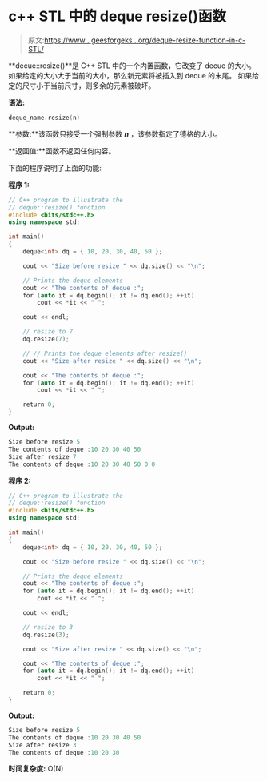 # c++ STL 中的 deque resize()函数

> 原文:[https://www . geesforgeks . org/deque-resize-function-in-c-STL/](https://www.geeksforgeeks.org/deque-resize-function-in-c-stl/)

**decue::resize()**是 C++ STL 中的一个内置函数，它改变了 decue 的大小。
如果给定的大小大于当前的大小，那么新元素将被插入到 deque 的末尾。
如果给定的尺寸小于当前尺寸，则多余的元素被破坏。

**语法:**

```cpp
deque_name.resize(n)
```

**参数:**该函数只接受一个强制参数 ***n*** ，该参数指定了德格的大小。

**返回值:**函数不返回任何内容。

下面的程序说明了上面的功能:

**程序 1:**

```cpp
// C++ program to illustrate the
// deque::resize() function
#include <bits/stdc++.h>
using namespace std;

int main()
{
    deque<int> dq = { 10, 20, 30, 40, 50 };

    cout << "Size before resize " << dq.size() << "\n";

    // Prints the deque elements
    cout << "The contents of deque :";
    for (auto it = dq.begin(); it != dq.end(); ++it)
        cout << *it << " ";

    cout << endl;

    // resize to 7
    dq.resize(7);

    // // Prints the deque elements after resize()
    cout << "Size after resize " << dq.size() << "\n";

    cout << "The contents of deque :";
    for (auto it = dq.begin(); it != dq.end(); ++it)
        cout << *it << " ";

    return 0;
}
```

**Output:**

```cpp
Size before resize 5
The contents of deque :10 20 30 40 50 
Size after resize 7
The contents of deque :10 20 30 40 50 0 0

```

**程序 2:**

```cpp
// C++ program to illustrate the
// deque::resize() function
#include <bits/stdc++.h>
using namespace std;

int main()
{
    deque<int> dq = { 10, 20, 30, 40, 50 };

    cout << "Size before resize " << dq.size() << "\n";

    // Prints the deque elements
    cout << "The contents of deque :";
    for (auto it = dq.begin(); it != dq.end(); ++it)
        cout << *it << " ";

    cout << endl;

    // resize to 3
    dq.resize(3);

    cout << "Size after resize " << dq.size() << "\n";

    cout << "The contents of deque :";
    for (auto it = dq.begin(); it != dq.end(); ++it)
        cout << *it << " ";

    return 0;
}
```

**Output:**

```cpp
Size before resize 5
The contents of deque :10 20 30 40 50 
Size after resize 3
The contents of deque :10 20 30

```

**时间复杂度:** O(N)